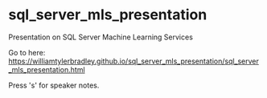 # sql_server_mls_presentation
Presentation on SQL Server Machine Learning Services

Go to here: https://williamtylerbradley.github.io/sql_server_mls_presentation/sql_server_mls_presentation.html

Press 's' for speaker notes.
